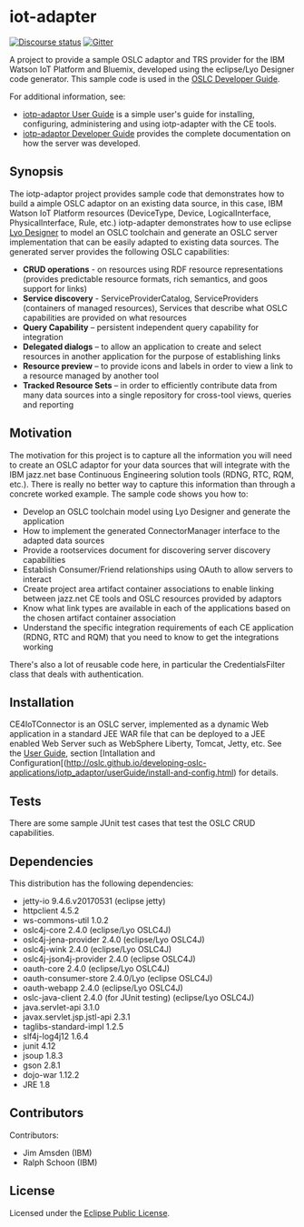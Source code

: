 # iot-adapter

[![Discourse status](https://img.shields.io/discourse/https/meta.discourse.org/status.svg)](https://forum.open-services.net/)
[![Gitter](https://img.shields.io/gitter/room/nwjs/nw.js.svg)](https://gitter.im/OSLC/chat)


A project to provide a sample OSLC adaptor and TRS provider for the IBM Watson IoT Platform and Bluemix, developed using the eclipse/Lyo Designer code generator. This sample code is used in the [OSLC Developer Guide](http://oslc.github.io/developing-oslc-applications/).

For additional information, see:

 * [iotp-adaptor User Guide](http://oslc.github.io/developing-oslc-applications/iotp_adaptor/userGuide/user-guide) is a simple user's guide for installing, configuring, administering and using iotp-adapter with the CE tools.
 * [iotp-adaptor Developer Guide](http://oslc.github.io/developing-oslc-applications/iotp_adaptor/developer-guide) provides the complete documentation on how the server was developed.

## Synopsis

The iotp-adaptor project provides sample code that demonstrates how to build a aimple OSLC adaptor on an existing data source, in this case, IBM Watson IoT Platform resources (DeviceType, Device, LogicalInterface, PhysicalInterface, Rule, etc.) iotp-adapter demonstrates how to use eclipse [Lyo Designer](https://wiki.eclipse.org/Lyo/ToolchainModellingAndCodeGenerationWorkshop) to model an OSLC toolchain and generate an OSLC server implementation that can be easily adapted to existing data sources. The generated server provides the following OSLC capabilities:

* **CRUD operations** - on resources using RDF resource representations (provides predictable resource formats, rich semantics, and goos support for links)
* **Service discovery** - ServiceProviderCatalog, ServiceProviders (containers of managed resources), Services that describe what OSLC capabilities are provided on what resources
* **Query Capability** – persistent independent query capability for integration
* **Delegated dialogs** – to allow an application to create and select resources in another application for the purpose of establishing links
* **Resource preview** – to provide icons and labels in order to view a link to a resource managed by another tool
* **Tracked Resource Sets** – in order to efficiently contribute data from many data sources into a single repository for cross-tool views, queries and reporting
 

## Motivation

The motivation for this project is to capture all the information you will need to create an OSLC adaptor for your data sources that will integrate with the IBM jazz.net base Continuous Engineering solution tools (RDNG, RTC, RQM, etc.). There is really no better way to capture this information than through a concrete worked example. The sample code shows you how to:

* Develop an OSLC toolchain model using Lyo Designer and generate the application
* How to implement the generated ConnectorManager interface to the adapted data sources
* Provide a rootservices document for discovering server discovery capabilities
* Establish Consumer/Friend relationships using OAuth to allow servers to interact
* Create project area artifact container associations to enable linking between jazz.net CE tools and OSLC resources provided by adaptors
* Know what link types are available in each of the applications based on the chosen artifact container association
* Understand the specific integration requirements of each CE application (RDNG, RTC and RQM) that you need to know to get the integrations working


There's also a lot of reusable code here, in particular the CredentialsFilter class that deals with authentication. 


## Installation

CE4IoTConnector is an OSLC server, implemented as a dynamic Web application in a standard JEE WAR file that can be deployed to a JEE enabled Web Server such as WebSphere Liberty, Tomcat, Jetty, etc. See the [User Guide](http://oslc.github.io/developing-oslc-applications/iotp_adaptor/userGuide/user-guide), section [Intallation and Configuration[(http://oslc.github.io/developing-oslc-applications/iotp_adaptor/userGuide/install-and-config.html) for details. 

## Tests

There are some sample JUnit test cases that test the OSLC CRUD capabilities. 

## Dependencies

This distribution has the following dependencies:

* jetty-io 9.4.6.v20170531 (eclipse jetty)
* httpclient 4.5.2
* ws-commons-util 1.0.2
* oslc4j-core 2.4.0 (eclipse/Lyo OSLC4J)
* oslc4j-jena-provider 2.4.0 (eclipse/Lyo OSLC4J)
* oslc4j-wink 2.4.0 (eclipse/Lyo OSLC4J)
* oslc4j-json4j-provider 2.4.0 (eclipse OSLC4J)
* oauth-core 2.4.0 (eclipse/Lyo OSLC4J)
* oauth-consumer-store 2.4.0/Lyo (eclipse OSLC4J)
* oauth-webapp 2.4.0 (eclipse/Lyo OSLC4J)
* oslc-java-client 2.4.0 (for JUnit testing)  (eclipse/Lyo OSLC4J)
* java.servlet-api 3.1.0
* javax.servlet.jsp.jstl-api 2.3.1
* taglibs-standard-impl 1.2.5
* slf4j-log4j12 1.6.4
* junit 4.12
* jsoup 1.8.3
* gson 2.8.1
* dojo-war 1.12.2
* JRE 1.8

## Contributors

Contributors:

* Jim Amsden (IBM)
* Ralph Schoon (IBM)

## License

Licensed under the [Eclipse Public License](./CE4IoTConnector/license.txt).

